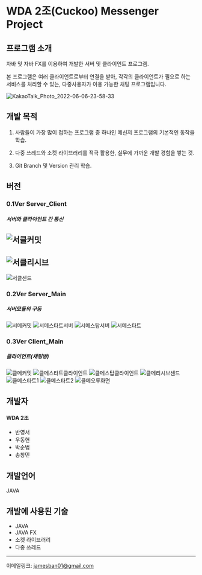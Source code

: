 # WDA 2조(Cuckoo) Messenger Project

## 프로그램 소개
자바 및 자바 FX를 이용하여 개발한 서버 및 클라이언트 프로그램.
  
본 프로그램은 여러 클라이언트로부터 연결을 받아, 각각의 클라이언트가 필요로 하는 서비스를 처리할 수 있는, 다중사용자가 이용 가능한 채팅 프로그램입니다.

![KakaoTalk_Photo_2022-06-06-23-58-33](https://user-images.githubusercontent.com/82657858/172187248-84ab6640-6173-472c-be51-e590edad5420.gif)


  
## 개발 목적
1. 사람들이 가장 많이 접하는 프로그램 중 하나인 메신저 프로그램의 기본적인 동작을 학습.
  
  
2. 다중 쓰레드와 소켓 라이브러리를 적극 활용한, 실무에 가까운 개발 경험을 쌓는 것.
  
3. Git Branch 및 Version 관리 학습.

## 버전

### 0.1Ver Server_Client
##### 서버와 클라이언트 간 통신
![서클커밋](https://user-images.githubusercontent.com/103040908/172261355-490f6634-43bf-429d-9cc9-57e2bf20bb62.PNG)
----------------------------------------------------------
![서클리시브](https://user-images.githubusercontent.com/103040908/172261444-84979e59-579a-4d3f-9df5-b4c20673e997.PNG)
-------------------------------------------------------------------
![서클센드](https://user-images.githubusercontent.com/103040908/172261451-01598ae3-da36-461a-b1c4-931922e5b9b8.PNG)

### 0.2Ver Server_Main
##### 서버모듈의 구동
![서메커밋](https://user-images.githubusercontent.com/103040908/172261931-02424668-0fdd-4229-afda-7725efb718ec.PNG)
![서메스타트서버](https://user-images.githubusercontent.com/103040908/172261933-7d6562d7-0b0d-4bf9-b8db-066556d117cc.PNG)
![서메스탑서버](https://user-images.githubusercontent.com/103040908/172261934-cc16b716-fb51-467d-965d-021d7613536f.PNG)
![서메스타트](https://user-images.githubusercontent.com/103040908/172261928-2269ea71-ea69-4482-8a53-7b9a6a0ead56.PNG)

### 0.3Ver Client_Main
##### 클라이언트(채팅방)
![클메커밋](https://user-images.githubusercontent.com/103040908/172262155-18ec8e98-2cc7-4907-a929-b5f12aa38a59.PNG)
![클메스타트클라이언트](https://user-images.githubusercontent.com/103040908/172262159-5a09de8a-dfe0-48f1-91c0-f10b9f76ae70.PNG)
![클메스탑클라이언트](https://user-images.githubusercontent.com/103040908/172262164-ab125df4-b791-4fd5-9330-be1fc04ea1f0.PNG)
![클메리시브센드](https://user-images.githubusercontent.com/103040908/172262904-67759e37-6312-41af-a264-c8546794ec8e.PNG)
![클메스타트1](https://user-images.githubusercontent.com/103040908/172262932-5c905924-5c24-4e5b-9fac-2be44ebd6888.PNG)
![클메스타트2](https://user-images.githubusercontent.com/103040908/172262179-519242c2-013a-4a65-85fc-104311d38e1d.PNG)
![클메오류화면](https://user-images.githubusercontent.com/103040908/172262210-aba01da8-cc9e-440b-83bc-d93c62d7e656.gif)

## 개발자
#### WDA 2조
+ 반영서
+ 우동현
+ 박순범
+ 송창민

## 개발언어
JAVA

## 개발에 사용된 기술
+ JAVA
+ JAVA FX
+ 소켓 라이브러리
+ 다중 쓰레드


-----------------------------------------------------
이메일링크: <jamesban01@gmail.com>
